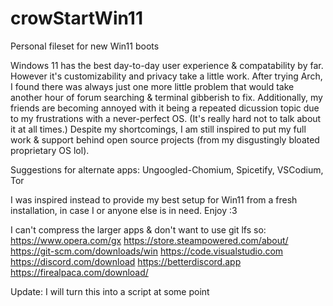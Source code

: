 # crowStartWin11
Personal fileset for new Win11 boots

Windows 11 has the best day-to-day user experience & compatability by far. However it's customizability and privacy take a little work. 
After trying Arch, I found there was always just one more little problem that would take another hour of forum searching & terminal gibberish to fix.
Additionally, my friends are becoming annoyed with it being a repeated dicussion topic due to my frustrations with a never-perfect OS. (It's really hard not to talk about it at all times.)
Despite my shortcomings, I am still inspired to put my full work & support behind open source projects (from my disgustingly bloated proprietary OS lol).

Suggestions for alternate apps: Ungoogled-Chomium, Spicetify, VSCodium, Tor

I was inspired instead to provide my best setup for Win11 from a fresh installation, in case I or anyone else is in need. Enjoy :3

I can't compress the larger apps & don't want to use git lfs so:
https://www.opera.com/gx
https://store.steampowered.com/about/
https://git-scm.com/downloads/win
https://code.visualstudio.com
https://discord.com/download
https://betterdiscord.app
https://firealpaca.com/download/

Update: I will turn this into a script at some point
